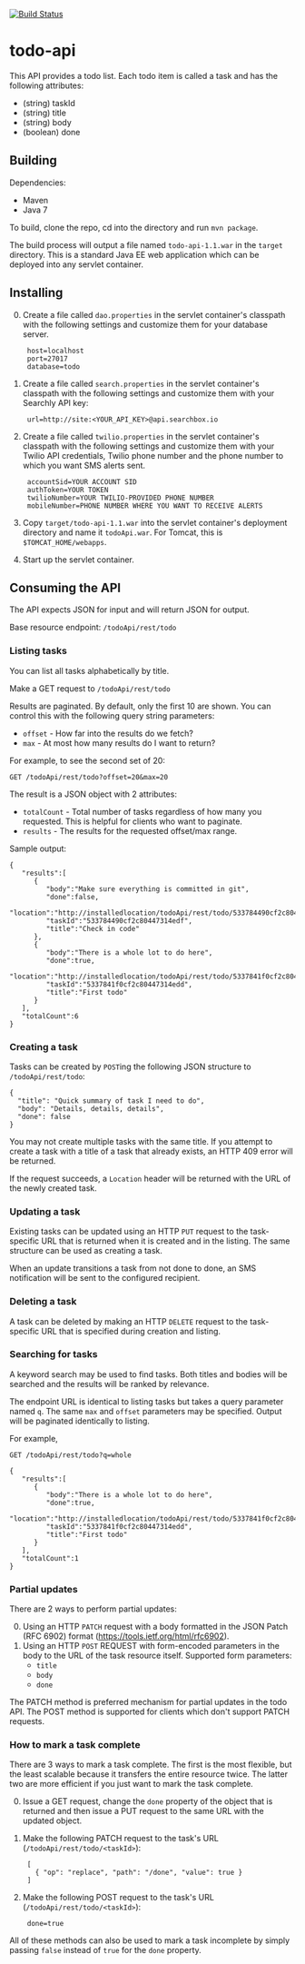[![Build Status](https://travis-ci.org/brandonramirez/todo-api.svg?branch=master)](https://travis-ci.org/brandonramirez/todo-api)

todo-api
========

This API provides a todo list.  Each todo item is called a task and has the following attributes:

* (string) taskId
* (string) title
* (string) body
* (boolean) done

Building
--------

Dependencies:

* Maven
* Java 7

To build, clone the repo, cd into the directory and run `mvn package`.

The build process will output a file named `todo-api-1.1.war` in the `target` directory.  This is a standard Java EE
web application which can be deployed into any servlet container.

Installing
----------

0. Create a file called `dao.properties` in the servlet container's classpath with the following settings and customize them for your database server.

        host=localhost
        port=27017
        database=todo

0. Create a file called `search.properties` in the servlet container's classpath with the following settings and customize them with your Searchly API key:

        url=http://site:<YOUR_API_KEY>@api.searchbox.io

0. Create a file called `twilio.properties` in the servlet container's classpath with the following settings and customize them with your Twilio API credentials, Twilio phone number and the phone number to which you want SMS alerts sent.

        accountSid=YOUR ACCOUNT SID
        authToken=YOUR TOKEN
        twilioNumber=YOUR TWILIO-PROVIDED PHONE NUMBER
        mobileNumber=PHONE NUMBER WHERE YOU WANT TO RECEIVE ALERTS

0. Copy `target/todo-api-1.1.war` into the servlet container's deployment directory and name it `todoApi.war`.  For Tomcat, this is `$TOMCAT_HOME/webapps`.
0. Start up the servlet container.

Consuming the API
-----------------

The API expects JSON for input and will return JSON for output.

Base resource endpoint: `/todoApi/rest/todo`

### Listing tasks ###

You can list all tasks alphabetically by title.

Make a GET request to `/todoApi/rest/todo`

Results are paginated.  By default, only the first 10 are shown.  You can control this with the following query string parameters:

* `offset` - How far into the results do we fetch?
* `max` - At most how many results do I want to return?

For example, to see the second set of 20:

    GET /todoApi/rest/todo?offset=20&max=20

The result is a JSON object with 2 attributes:

* `totalCount` - Total number of tasks regardless of how many you requested.  This is helpful for clients who want to paginate.
* `results` - The results for the requested offset/max range.

Sample output:

    {
       "results":[
          {
             "body":"Make sure everything is committed in git",
             "done":false,
             "location":"http://installedlocation/todoApi/rest/todo/533784490cf2c80447314edf",
             "taskId":"533784490cf2c80447314edf",
             "title":"Check in code"
          },
          {
             "body":"There is a whole lot to do here",
             "done":true,
             "location":"http://installedlocation/todoApi/rest/todo/5337841f0cf2c80447314edd",
             "taskId":"5337841f0cf2c80447314edd",
             "title":"First todo"
          }
       ],
       "totalCount":6
    }

### Creating a task ###

Tasks can be created by `POST`ing the following JSON structure to `/todoApi/rest/todo`:

    {
      "title": "Quick summary of task I need to do",
      "body": "Details, details, details",
      "done": false
    }

You may not create multiple tasks with the same title.  If you attempt to create a task with a title of a task that already exists, an HTTP 409 error will be returned.

If the request succeeds, a `Location` header will be returned with the URL of the newly created task.

### Updating a task ###

Existing tasks can be updated using an HTTP `PUT` request to the task-specific URL that is returned when it is created and in the listing.  The same structure can be used as creating a task.

When an update transitions a task from not done to done, an SMS notification will be sent to the configured recipient.

### Deleting a task ###

A task can be deleted by making an HTTP `DELETE` request to the task-specific URL that is specified during creation and listing.

### Searching for tasks ###

A keyword search may be used to find tasks.  Both titles and bodies will be searched and the results will be ranked by relevance.

The endpoint URL is identical to listing tasks but takes a query parameter named `q`.  The same `max` and `offset` parameters may be specified.  Output will be paginated identically to listing.

For example,

    GET /todoApi/rest/todo?q=whole
    
    {
       "results":[
          {
             "body":"There is a whole lot to do here",
             "done":true,
             "location":"http://installedlocation/todoApi/rest/todo/5337841f0cf2c80447314edd",
             "taskId":"5337841f0cf2c80447314edd",
             "title":"First todo"
          }
       ],
       "totalCount":1
    }

### Partial updates ###

There are 2 ways to perform partial updates:

0. Using an HTTP `PATCH` request with a body formatted in the JSON Patch (RFC 6902) format (https://tools.ietf.org/html/rfc6902).
0. Using an HTTP `POST` REQUEST with form-encoded parameters in the body to the URL of the task resource itself.  Supported form parameters:
    * `title`
    * `body`
    * `done`

The PATCH method is preferred mechanism for partial updates in the todo API.  The POST method is supported for clients which don't support PATCH requests.

### How to mark a task complete ###

There are 3 ways to mark a task complete.  The first is the most flexible, but the least scalable because it transfers the entire resource twice.  The latter two are more efficient if you just want to mark the task complete.

0. Issue a GET request, change the `done` property of the object that is returned and then issue a PUT request to the same URL with the updated object.
0. Make the following PATCH request to the task's URL (`/todoApi/rest/todo/<taskId>`):

        [
          { "op": "replace", "path": "/done", "value": true }
        ]

0. Make the following POST request to the task's URL (`/todoApi/rest/todo/<taskId>`):

        done=true

All of these methods can also be used to mark a task incomplete by simply passing `false` instead of `true` for the `done` property.
